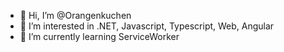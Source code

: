 - 👋 Hi, I’m @Orangenkuchen
- 👀 I’m interested in .NET, Javascript, Typescript, Web, Angular
- 🌱 I’m currently learning ServiceWorker

<!---
Orangenkuchen/Orangenkuchen is a ✨ special ✨ repository because its `README.md` (this file) appears on your GitHub profile.
You can click the Preview link to take a look at your changes.
--->
